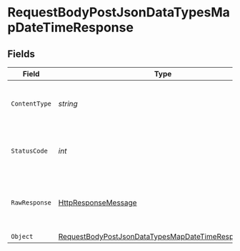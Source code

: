 # RequestBodyPostJsonDataTypesMapDateTimeResponse


## Fields

| Field                                                                                                                                 | Type                                                                                                                                  | Required                                                                                                                              | Description                                                                                                                           |
| ------------------------------------------------------------------------------------------------------------------------------------- | ------------------------------------------------------------------------------------------------------------------------------------- | ------------------------------------------------------------------------------------------------------------------------------------- | ------------------------------------------------------------------------------------------------------------------------------------- |
| `ContentType`                                                                                                                         | *string*                                                                                                                              | :heavy_check_mark:                                                                                                                    | HTTP response content type for this operation                                                                                         |
| `StatusCode`                                                                                                                          | *int*                                                                                                                                 | :heavy_check_mark:                                                                                                                    | HTTP response status code for this operation                                                                                          |
| `RawResponse`                                                                                                                         | [HttpResponseMessage](https://learn.microsoft.com/en-us/dotnet/api/system.net.http.httpresponsemessage?view=net-5.0)                  | :heavy_minus_sign:                                                                                                                    | Raw HTTP response; suitable for custom response parsing                                                                               |
| `Object`                                                                                                                              | [RequestBodyPostJsonDataTypesMapDateTimeResponseBody](../../models/operations/RequestBodyPostJsonDataTypesMapDateTimeResponseBody.md) | :heavy_minus_sign:                                                                                                                    | OK                                                                                                                                    |